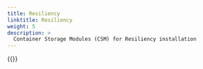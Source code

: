 ```yaml
---
title: Resiliency
linktitle: Resiliency 
weight: 5
description: >
  Container Storage Modules (CSM) for Resiliency installation
--- 
```


{{<include file="content/v1/getting-started/installation/operator/modules/resiliency.md" Var="powerstore" labels="powerstore">}} 


